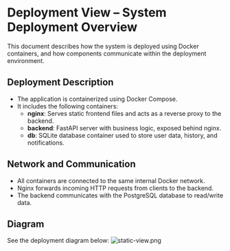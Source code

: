 # Deployment View – System Deployment Overview

This document describes how the system is deployed using Docker containers, and how components communicate within the deployment environment.

## Deployment Description

- The application is containerized using Docker Compose.
- It includes the following containers:
  - **nginx**: Serves static frontend files and acts as a reverse proxy to the backend.
  - **backend**: FastAPI server with business logic, exposed behind nginx.
  - **db**: SQLite database container used to store user data, history, and notifications.

## Network and Communication

- All containers are connected to the same internal Docker network.
- Nginx forwards incoming HTTP requests from clients to the backend.
- The backend communicates with the PostgreSQL database to read/write data.

## Diagram

See the deployment diagram below:
![static-view.png](https://img.plantuml.biz/plantuml/png/bLDDQnin4BtlhtZub83Tz5ZsKEBO11TQr-ccv51wa7UdQv5ToT7CnZ6b_xqZxGSKqa9XFwHvJpDwcgTh5XEaQvjCh3I4DHqRVsx92TRMrC6qELO78tilACuirE9Ywx7pGVWoovol2BErBnyfOEDPPZ2S1lYP0Vhyy4sbsCZPafnyUCnHzaaNZdHDv2Osq6TSUIV6EWevN6tTIqgRHWCN-BPDqmVQew3mJE7x03WlX63hWmm1u0ifpeHTy2_dAReiIpgARlV-VdSLFmK2FNN4mXFdreUJ2HLF2CHZRrIBgt1nQrYMkm-N0pt6OlKq_PMzhcTOd1IDYIPDGq8iZyV6baQiT_-G5PcSj2DqpbbNmpgsMh0SwqtSZN5LGrgoOuqpe_6rBUSmdHoqsqEnUUfBZ_sFg4_dukuZraRCtZ0bRUsPdvf9MJL0cFNKTs_U9jRwvk_oTjepgvPJBxBuO6fIDmLqAZdbcwDL8HhcrxSQNzrmsVYkmknhN7OJ_4d_gVIgiPfwX9TLQnskz08yVpvo8gHGblKyB1Rl1mVcoJ5ggkG8lGGf6l6ndtyoHXDfVx9if4HwVqJvT6wuwoXObPFrkucST9To5CKc-PKLlDRrySR-1W00)
